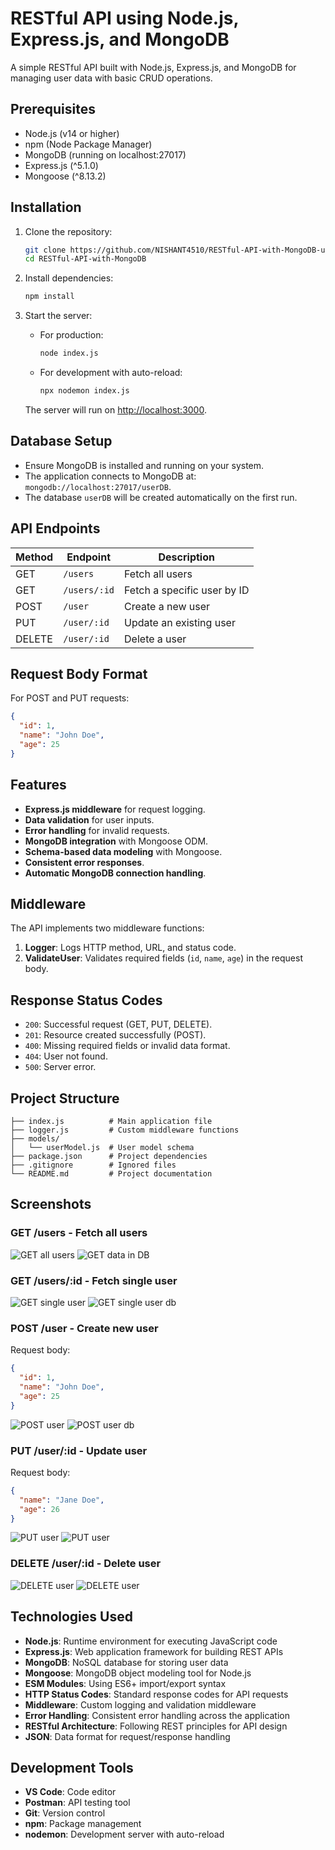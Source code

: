 # RESTful API using Node.js, Express.js, and MongoDB

A simple RESTful API built with Node.js, Express.js, and MongoDB for managing user data with basic CRUD operations.

## Prerequisites

- Node.js (v14 or higher)
- npm (Node Package Manager)
- MongoDB (running on localhost:27017)
- Express.js (^5.1.0)
- Mongoose (^8.13.2)

## Installation

1. Clone the repository:
   ```bash
   git clone https://github.com/NISHANT4510/RESTful-API-with-MongoDB-using-Node.js-and-Express.git
   cd RESTful-API-with-MongoDB
   ```

2. Install dependencies:
   ```bash
   npm install
   ```

3. Start the server:
   - For production:
     ```bash
     node index.js
     ```
   - For development with auto-reload:
     ```bash
     npx nodemon index.js
     ```

   The server will run on [http://localhost:3000](http://localhost:3000).

## Database Setup

- Ensure MongoDB is installed and running on your system.
- The application connects to MongoDB at: `mongodb://localhost:27017/userDB`.
- The database `userDB` will be created automatically on the first run.

## API Endpoints

| Method | Endpoint       | Description                  |
|--------|----------------|------------------------------|
| GET    | `/users`       | Fetch all users              |
| GET    | `/users/:id`   | Fetch a specific user by ID  |
| POST   | `/user`        | Create a new user            |
| PUT    | `/user/:id`    | Update an existing user      |
| DELETE | `/user/:id`    | Delete a user                |

## Request Body Format

For POST and PUT requests:

```json
{
  "id": 1,
  "name": "John Doe",
  "age": 25
}
```

## Features

- **Express.js middleware** for request logging.
- **Data validation** for user inputs.
- **Error handling** for invalid requests.
- **MongoDB integration** with Mongoose ODM.
- **Schema-based data modeling** with Mongoose.
- **Consistent error responses**.
- **Automatic MongoDB connection handling**.

## Middleware

The API implements two middleware functions:

1. **Logger**: Logs HTTP method, URL, and status code.
2. **ValidateUser**: Validates required fields (`id`, `name`, `age`) in the request body.

## Response Status Codes

- `200`: Successful request (GET, PUT, DELETE).
- `201`: Resource created successfully (POST).
- `400`: Missing required fields or invalid data format.
- `404`: User not found.
- `500`: Server error.

## Project Structure

```
├── index.js          # Main application file
├── logger.js         # Custom middleware functions
├── models/
│   └── userModel.js  # User model schema
├── package.json      # Project dependencies
├── .gitignore        # Ignored files
└── README.md         # Project documentation
```

## Screenshots

### GET /users - Fetch all users
![GET all users](./screenshots/get-all-user.png)
![GET data in DB](./screenshots/get-data-in-db.png)

### GET /users/:id - Fetch single user
![GET single user](./screenshots/get-single-user.png)
![GET single user db](./screenshots/single-user-data-in%20db.png)

### POST /user - Create new user
Request body:
```json
{
  "id": 1,
  "name": "John Doe",
  "age": 25
}
```
![POST user](./screenshots/create-new-user.png)
![POST user db](./screenshots/new-user-data-mongodb.png)


### PUT /user/:id - Update user
Request body:
```json
{
  "name": "Jane Doe",
  "age": 26
}
```
![PUT user](./screenshots/put-data.png)
![PUT user](./screenshots/put-db.png)


### DELETE /user/:id - Delete user
![DELETE user](./screenshots/delete.png)
![DELETE user](./screenshots/delete-db.png)

## Technologies Used

- **Node.js**: Runtime environment for executing JavaScript code
- **Express.js**: Web application framework for building REST APIs
- **MongoDB**: NoSQL database for storing user data
- **Mongoose**: MongoDB object modeling tool for Node.js
- **ESM Modules**: Using ES6+ import/export syntax
- **HTTP Status Codes**: Standard response codes for API requests
- **Middleware**: Custom logging and validation middleware
- **Error Handling**: Consistent error handling across the application
- **RESTful Architecture**: Following REST principles for API design
- **JSON**: Data format for request/response handling

## Development Tools

- **VS Code**: Code editor
- **Postman**: API testing tool
- **Git**: Version control
- **npm**: Package management
- **nodemon**: Development server with auto-reload


